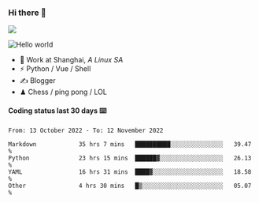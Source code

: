 ### Hi there 👋
![](https://komarev.com/ghpvc/?username=Xuhandsome)


<img src="https://github-readme-stats.vercel.app/api?username=XuHandsome&show_icons=true&theme=merko" alt="Hello world">

<br/>

- 🍻  Work at Shanghai, _A Linux SA_
- ⚡  Python / Vue / Shell
- ✍️  Blogger
- ♟  Chess / ping pong / LOL

#### Coding status last 30 days ⌨️

<!--START_SECTION:waka-->

```text
From: 13 October 2022 - To: 12 November 2022

Markdown            35 hrs 7 mins   ██████████░░░░░░░░░░░░░░░   39.47 %
Python              23 hrs 15 mins  ██████▓░░░░░░░░░░░░░░░░░░   26.13 %
YAML                16 hrs 31 mins  ████▓░░░░░░░░░░░░░░░░░░░░   18.58 %
Other               4 hrs 30 mins   █▒░░░░░░░░░░░░░░░░░░░░░░░   05.07 %
```

<!--END_SECTION:waka-->
